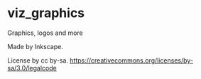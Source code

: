 # viz_graphics
Graphics, logos and more

Made by Inkscape.

License by cc by-sa.
https://creativecommons.org/licenses/by-sa/3.0/legalcode
